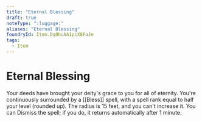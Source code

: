 ```yaml
---
title: "Eternal Blessing"
draft: true
noteType: ":luggage:"
aliases: "Eternal Blessing"
foundryId: Item.Dq0huAA1pcX8FaJe
tags:
  - Item
---
```


# Eternal Blessing

Your deeds have brought your deity's grace to you for all of eternity. You're continuously surrounded by a [[Bless]] spell, with a spell rank equal to half your level (rounded up). The radius is 15 feet, and you can't increase it. You can Dismiss the spell; if you do, it returns automatically after 1 minute.
